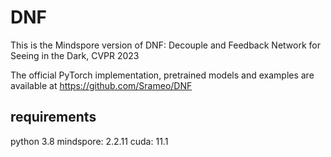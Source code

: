 # DNF
This is the Mindspore version of DNF: Decouple and Feedback Network for Seeing in the Dark, CVPR 2023

The official PyTorch implementation, pretrained models and examples are available at https://github.com/Srameo/DNF

## requirements

python 3.8
mindspore: 2.2.11
cuda: 11.1
